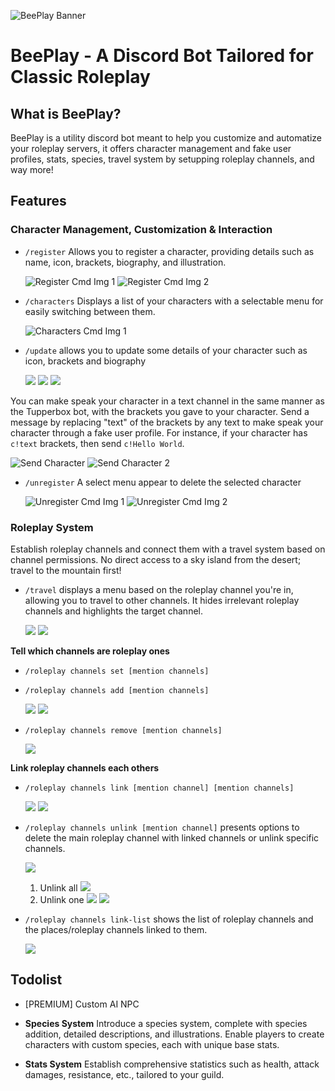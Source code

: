 ![BeePlay Banner](https://i.imgur.com/Wir3YJi.png)

# BeePlay - A Discord Bot Tailored for Classic Roleplay

## What is BeePlay?

BeePlay is a utility discord bot meant to help you customize and automatize your roleplay servers, it offers character management and fake user profiles, stats, species, travel system by setupping roleplay channels, and way more!

## Features

### Character Management, Customization & Interaction

- `/register`
  Allows you to register a character, providing details such as name, icon, brackets, biography, and illustration.

  ![Register Cmd Img 1](https://i.imgur.com/6eGz1Ee.png)
  ![Register Cmd Img 2](https://i.imgur.com/ReNVgEZ.png)

- `/characters`
  Displays a list of your characters with a selectable menu for easily switching between them.

  ![Characters Cmd Img 1](https://i.imgur.com/x1qCNgP.png)

- `/update` allows you to update some details of your character such as icon, brackets and biography

  ![](https://i.imgur.com/CcH3Djs.png)
  ![](https://i.imgur.com/NBXFOmb.png)
  ![](https://i.imgur.com/mhEKKyr.png)

You can make speak your character in a text channel in the same manner as the Tupperbox bot, with the brackets you gave to your character. Send a message by replacing "text" of the brackets by any text to make speak your character through a fake user profile. For instance, if your character has `c!text` brackets, then send `c!Hello World`.

![Send Character](https://i.imgur.com/wPw2pZf.png)
![Send Character 2](https://i.imgur.com/v1ykkTg.png)

- `/unregister`
  A select menu appear to delete the selected character

  ![Unregister Cmd Img 1](https://i.imgur.com/opcRIef.png)
  ![Unregister Cmd Img 2](https://i.imgur.com/a7OUUIu.png)

### Roleplay System

Establish roleplay channels and connect them with a travel system based on channel permissions. No direct access to a sky island from the desert; travel to the mountain first!

- `/travel` displays a menu based on the roleplay channel you're in, allowing you to travel to other channels. It hides irrelevant roleplay channels and highlights the target channel.

  ![](https://i.imgur.com/gQtZkB2.png)
  ![](https://i.imgur.com/lFgCKM3.png)

**Tell which channels are roleplay ones**

- `/roleplay channels set [mention channels]`
- `/roleplay channels add [mention channels]`

  ![](https://i.imgur.com/xmuvQ9V.png)
  ![](https://i.imgur.com/lBkMzd5.png)

- `/roleplay channels remove [mention channels]`

  ![](https://i.imgur.com/zj4n3jz.png)

**Link roleplay channels each others**

- `/roleplay channels link [mention channel] [mention channels]`

  ![](https://i.imgur.com/jkgz1kl.png)
  ![](https://i.imgur.com/Ll9AQnv.png)

- `/roleplay channels unlink [mention channel]` presents options to delete the main roleplay channel with linked channels or unlink specific channels.

  ![](https://i.imgur.com/5nQUskz.png)

  1. Unlink all
     ![](https://i.imgur.com/JjCfMul.png)
  2. Unlink one
     ![](https://i.imgur.com/5c3V8WX.png)
     ![](https://i.imgur.com/B57t6F0.png)

- `/roleplay channels link-list` shows the list of roleplay channels and the places/roleplay channels linked to them.

  ![](https://i.imgur.com/vh3zKJD.png)

## Todolist

- [PREMIUM] Custom AI NPC

- **Species System**
  Introduce a species system, complete with species addition, detailed descriptions, and illustrations. Enable players to create characters with custom species, each with unique base stats.

- **Stats System**
  Establish comprehensive statistics such as health, attack damages, resistance, etc., tailored to your guild.
